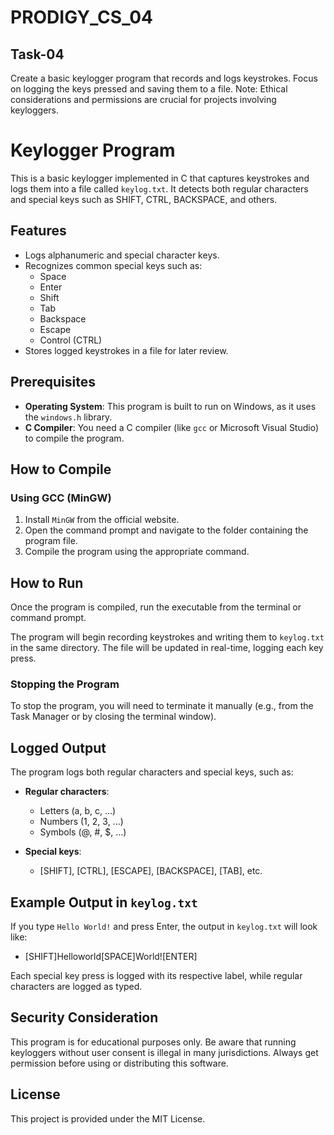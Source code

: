 # PRODIGY_CS_04

## Task-04
Create a basic keylogger program that records and logs keystrokes. Focus on logging the keys pressed and saving them to a file. Note: Ethical considerations and permissions are crucial for projects involving keyloggers.

# Keylogger Program

This is a basic keylogger implemented in C that captures keystrokes and logs them into a file called `keylog.txt`. It detects both regular characters and special keys such as SHIFT, CTRL, BACKSPACE, and others.

## Features

- Logs alphanumeric and special character keys.
- Recognizes common special keys such as:
  - Space
  - Enter
  - Shift
  - Tab
  - Backspace
  - Escape
  - Control (CTRL)
- Stores logged keystrokes in a file for later review.

## Prerequisites

- **Operating System**: This program is built to run on Windows, as it uses the `windows.h` library.
- **C Compiler**: You need a C compiler (like `gcc` or Microsoft Visual Studio) to compile the program.

## How to Compile

### Using GCC (MinGW)
1. Install `MinGW` from the official website.
2. Open the command prompt and navigate to the folder containing the program file.
3. Compile the program using the appropriate command.

## How to Run

Once the program is compiled, run the executable from the terminal or command prompt.

The program will begin recording keystrokes and writing them to `keylog.txt` in the same directory. The file will be updated in real-time, logging each key press.

### Stopping the Program
To stop the program, you will need to terminate it manually (e.g., from the Task Manager or by closing the terminal window).

## Logged Output

The program logs both regular characters and special keys, such as:

- **Regular characters**: 
  - Letters (a, b, c, ...)
  - Numbers (1, 2, 3, ...)
  - Symbols (@, #, $, ...)
  
- **Special keys**:
  - [SHIFT], [CTRL], [ESCAPE], [BACKSPACE], [TAB], etc.
  
## Example Output in `keylog.txt`

If you type `Hello World!` and press Enter, the output in `keylog.txt` will look like:

- [SHIFT]Helloworld[SPACE]World![ENTER]

Each special key press is logged with its respective label, while regular characters are logged as typed.

## Security Consideration

This program is for educational purposes only. Be aware that running keyloggers without user consent is illegal in many jurisdictions. Always get permission before using or distributing this software.

## License

This project is provided under the MIT License.
